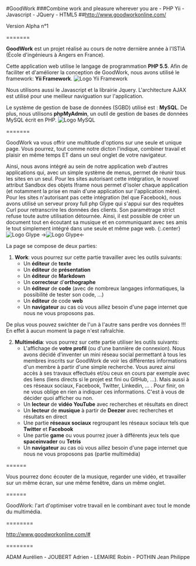 #GoodWork
###Combine work and pleasure wherever you are - PHP Yii - Javascript - JQuery - HTML5
##http://www.goodworkonline.com/


Version Alpha n°1

=======

**GoodWork** est un projet réalisé au cours de notre dernière année à l'ISTIA (École d'ingénieurs à Angers en France).


Cette application web utilise le langage de programmation **PHP 5.5**. Afin de faciliter et d'améliorer la conception de GoodWork, nous avons utilisé le framework: **Yii Framework**.
![Logo Yii Framework](http://static.yiiframework.com/files/logo/yii.png "Logo Yii Framework")


Nous utilisons aussi le Javascript et la librairie Jquery. L'architecture AJAX est utilisé pour une meilleur naviguation sur l'application.


Le  système de gestion de base de données (SGBD) utilisé est : **MySQL**. De plus, nous utilisons **phpMyAdmin**, un outil de gestion de bases de données MySQL écrit en PHP.
![Logo MySQL](http://upload.wikimedia.org/wikipedia/ru/d/d3/Mysql.png "Logo MySQL")



=======


GoodWork va vous offrir une multitude d'options sur une seule et unique page. Vous pourrez, tout comme notre dicton l'indique, combiner travail et plaisir en même temps ET dans un seul onglet de votre navigateur.

Ainsi, nous avons intégré au sein de notre application web d'autres applications qui, avec un simple système de menus, permet de réunir tous les sites en un seul. Pour les sites autorisant cette intégration, le nouvel attribut Sandbox des objets Iframe nous permet d'isoler chaque application (et notamment la prise en main d'une application sur l'application mère). Pour les sites n'autorisant pas cette intégration (tel que Facebook), nous avons utilisé un serveur proxy full php Glype qui s'appui sur des requêtes Curl pour retranscrire les données des clients. Son paramétrage strict refuse toute autre utilisation détournée. Ainsi, il est possible de créer un document tout en écoutant sa musique et en communiquant avec ses amis le tout simplement intégré dans une seule et même page web.
{:.center}![Logo Glype](http://dwis-mwberz.pun.bz/files/glype.png "Logo Glype")
->![Logo Glype](http://dwis-mwberz.pun.bz/files/glype.png "Logo Glype")<-

La page se compose de deux parties:
 1. **Work**: vous pourrez sur cette partie travailler avec les outils suivants: 
    - Un **éditeur** de **texte** 
    - Un **éditeur** de **présentation**
    - Un **éditeur** de **Markdown**
    - Un **correcteur** d'**orthographe**
    - Un **éditeur** de **code** (avec de nombreux langages informatiques, la possibilité de tester son code, ...)
    - Un **éditeur** de code **web** 
    - Un **navigateur** au cas où vous aillez besoin d'une page internet que nous ne vous proposons pas.


 De plus vous pouvez swichter de l'un à l'autre sans perdre vos données !!! En effet à aucun moment la page n'est rafraîchie.


 2. **Multimédia**: vous pourrez sur cette partie utiliser les outils suivants: 
    - L'affichage de **votre profil** (ou d'une bannière de connexion). Nous avons décidé d'inventer un mini réseau social permettant à tous les membres inscrits sur GoodWork de voir les différentes informations d'un membre à partir d'une simple recherche. Vous aurez ainsi accès à ses travaux effectués et/ou ceux en cours par exemple avec des liens (liens directs si le projet est fini ou GitHub, ...). Mais aussi à ces réseaux sociaux, Facebook, Twitter, Linkedin, ... . Pour finir, on ne vous oblige en rien a indiquer ces informations. C'est à vous de décider quoi afficher ou non.
    - Un **lecteur** de **vidéo YouTube** avec recherches et résultats en direct 
    - Un **lecteur** de **musique** à partir de **Deezer** avec recherches et résultats en direct 
    - Une partie **réseaux sociaux** regroupant les réseaux sociaux tels que **Twitter** et **Facebook**
    - Une partie **game** ou vous pourrez jouer à différents jeux tels que **spaceinvader** ou **Tetris**
    - Un **navigateur** au cas où vous aillez besoin d'une page internet que nous ne vous proposons pas (partie multimédia)

======

Vous pourrez donc écouter de la musique, regarder une vidéo, et travailler sur un même écran, sur une même fenêtre, dans un même onglet.

======

GoodWork: l'art d'optimiser votre travail en le combinant avec tout le monde du multimédia.


========

http://www.goodworkonline.com/#

========

ADAM Aurélien - JOUBERT Adrien - LEMAIRE Robin - POTHIN Jean Philippe

              

